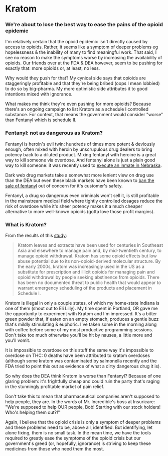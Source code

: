 
# Kratom

### We're about to lose the best way to ease the pains of the opioid epidemic

I'm relatively certain that the opioid epidemic isn't directly caused by access to opioids. Rather, it seems like a symptom of deeper problems eg hopelessness & the inability of many to find meaningful work. That said, I see no reason to make the symptoms worse by increasing the availability of opioids. Our friends over at the FDA & DEA however, seem to be pushing for exactly that: more opioids or, at least, no less.

Why would they push for that? My cynical side says that opioids are staggeringly profitable and that they're being bribed (oops I mean lobbied) to do so by big-pharma. My more optimistic side attributes it to good intentions mixed with ignorance.

What makes me think they're even pushing for more opioids? Because there's an ongoing campaign to list Kratom as a schedule I controlled substance. For context, that means the government would consider  "worse" than Fentanyl which is schedule II.

### Fentanyl: not as dangerous as Kratom?

Fentanyl is heroin's evil twin: hundreds of times more potent & deviously enough, often mixed with heroin by unscrupulous drug dealers to bring potency back to a diluted product. Mixing fentanyl with heroine is a great way to kill someone via overdose. And fentanyl alone is just a plain good way to kill someone: it was recently used to [execute an inmate in Nebraska](https://www.nytimes.com/2018/08/14/us/carey-dean-moore-nebraska-execution-fentanyl.html).

Dark web drug markets take a somewhat more lenient view on drug use than the DEA but even these black markets have been known to [ban the sale of fentanyl](https://www.nytimes.com/2017/07/18/business/dealbook/hansa-market-a-dark-web-marketplace-bans-the-sale-of-fentanyl.html) out of concern for it's customer's safety.

Fentanyl, a drug so dangerous even criminals won't sell it, is still profitable in the mainstream medical field where tightly controlled dosages reduce the risk of overdose while it's sheer potency makes it a much cheaper alternative to more well-known opioids (gotta love those profit margins).

### What is Kratom?

From the results of this [study](https://www.ncbi.nlm.nih.gov/pmc/articles/PMC5813050/):

> Kratom leaves and extracts have been used for centuries in Southeast Asia and elsewhere to manage pain and, by mid-twentieth century, to manage opioid withdrawal. Kratom has some opioid effects but low abuse potential due to its non-opioid-derived molecular structure. By the early 2000s, kratom was increasingly used in the US as a substitute for prescription and illicit opioids for managing pain and opioid withdrawal by people seeking abstinence from opioids. There has been no documented threat to public health that would appear to warrant emergency scheduling of the products and placement in Schedule I.

Kratom is illegal in only a couple states, of which my home-state Indiana is one of them (shout out to Eli Lilly). My time spent in Portland, OR gave me the opportunity to experiment with Kratom and I'm impressed. It's a bitter green powder that, if eaten on an empty stomach, produces a gentle buzz that's mildly stimulating & euphoric. I've taken some in the morning along with coffee before some of my most productive programming sessions. Don't take too much otherwise you'll be hit by nausea, a little more and you'll vomit.

It is impossible to overdose on this stuff the same way it's impossible to overdose on THC: 0 deaths have been attributed to kratom overdoses (although some kratom was contaminated by salmonella recently and the FDA tried to point this out as evidence of what a dirty dangerous drug it is).

So why does the DEA think Kratom is worse than Fentanyl? Because of one glaring problem: it's frightfully cheap and could ruin the party that's raging in the stunningly profitable market of pain relief.

Don't take this to mean that pharmaceutical companies aren't supposed to help people, they are. In the words of Mr. Incredible's boss at Insuricare: "We're supposed to help OUR people, Bob! Starting with our stock holders! Who's helping them out?!"

Again, I believe that the opioid crisis is only a symptom of deeper problems and these problems need to be, above all, identified. But identifying, let alone fixing, them is no small task. In the mean time, we have the tools required to greatly ease the symptoms of the opioid crisis but our government's greed (or, hopefully, ignorance) is striving to keep these medicines from those who need them the most.
